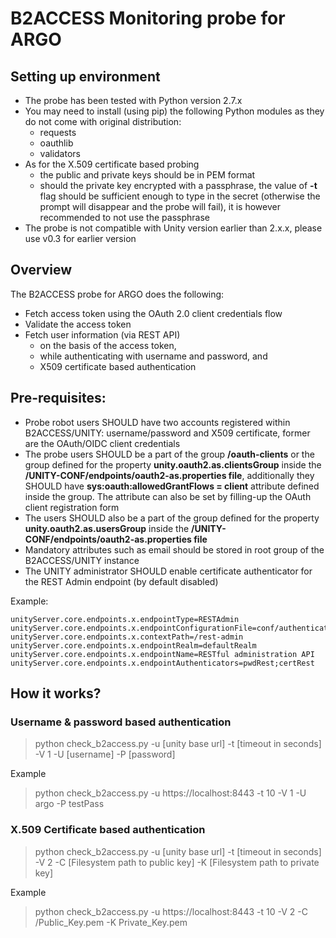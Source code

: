 # B2ACCESS Monitoring probe for ARGO

## Setting up environment
- The probe has been tested with Python version 2.7.x
- You may need to install (using pip) the following Python modules as they do not come with original distribution:
	- requests
	- oauthlib
	- validators
- As for the X.509 certificate based probing
	- the public and private keys should be in PEM format
	- should the private key encrypted with a passphrase, the value of **-t** flag should be sufficient enough to type in the secret (otherwise the prompt will disappear and the probe will fail), it is however recommended to not use the passphrase
- The probe is not compatible with Unity version earlier than 2.x.x, please use v0.3 for earlier version

## Overview
The B2ACCESS probe for ARGO does the following:

- Fetch access token using the OAuth 2.0 client credentials flow
- Validate the access token
- Fetch user information (via REST API)
  - on the basis of the access token,
  - while authenticating with username and password, and
  - X509 certificate based authentication

## Pre-requisites:

- Probe robot users SHOULD have two accounts registered within B2ACCESS/UNITY: username/password and X509 certificate, former are the OAuth/OIDC client credentials
- The probe users SHOULD be a part of the group **/oauth-clients** or the group defined for the property **unity.oauth2.as.clientsGroup** inside the **/UNITY-CONF/endpoints/oauth2-as.properties file**, additionally they SHOULD have **sys:oauth:allowedGrantFlows = client** attribute defined inside the group. The attribute can also be set by filling-up the OAuth client registration form
- The users SHOULD also be a part of the group defined for the property **unity.oauth2.as.usersGroup** inside the **/UNITY-CONF/endpoints/oauth2-as.properties file**
- Mandatory attributes such as email should be stored in root group of the B2ACCESS/UNITY instance 
- The UNITY administrator SHOULD enable certificate authenticator for the REST Admin endpoint (by default disabled) 

Example:
```
unityServer.core.endpoints.x.endpointType=RESTAdmin
unityServer.core.endpoints.x.endpointConfigurationFile=conf/authenticators/empty.json
unityServer.core.endpoints.x.contextPath=/rest-admin
unityServer.core.endpoints.x.endpointRealm=defaultRealm
unityServer.core.endpoints.x.endpointName=RESTful administration API
unityServer.core.endpoints.x.endpointAuthenticators=pwdRest;certRest
```

## How it works?

### Username & password based authentication

> python check_b2access.py -u [unity base url] -t [timeout in seconds] -V 1 -U [username] -P [password]

Example

> python check_b2access.py -u https://localhost:8443 -t 10 -V 1 -U argo -P testPass

### X.509 Certificate based authentication

> python check_b2access.py -u [unity base url] -t [timeout in seconds] -V 2 -C [Filesystem path to public key] -K [Filesystem path to private key]

Example

> python check_b2access.py -u https://localhost:8443 -t 10 -V 2 -C /Public_Key.pem -K Private_Key.pem


